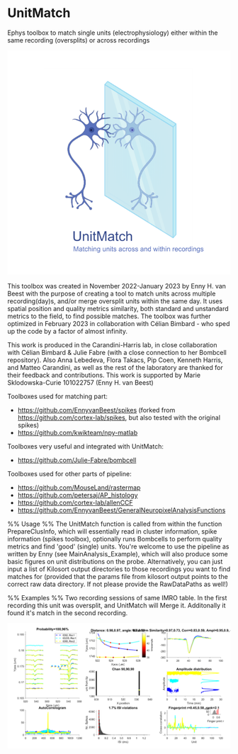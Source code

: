 # UnitMatch
Ephys toolbox to match single units (electrophysiology) either within the same recording (oversplits) or across recordings

![image](https://github.com/EnnyvanBeest/UnitMatch/blob/main/LogoAndExamples/Logo.png)

This toolbox was created in November 2022-January 2023 by Enny H. van Beest with the purpose of creating a tool to match units across multiple recording(day)s, and/or merge oversplit units within the same day. It uses spatial position and quality metrics similarity, both standard and unstandard metrics to the field, to find possible matches. The toolbox was further optimized in February 2023 in collaboration with Célian Bimbard - who sped up the code by a factor of almost infinity.

This work is produced in the Carandini-Harris lab, in close collaboration with Célian Bimbard & Julie Fabre (with a close connection to her Bombcell repository).
Also Anna Lebedeva, Flora Takacs, Pip Coen, Kenneth Harris, and Matteo Carandini, as well as the rest of the laboratory are thanked for their feedback and contributions.
This work is supported by Marie Sklodowska-Curie 101022757 (Enny H. van Beest)

Toolboxes used for matching part:
- https://github.com/EnnyvanBeest/spikes (forked from https://github.com/cortex-lab/spikes, but also tested with the original spikes)
- https://github.com/kwikteam/npy-matlab

Toolboxes very useful and integrated with UnitMatch:
- https://github.com/Julie-Fabre/bombcell

Toolboxes used for other parts of pipeline:
- https://github.com/MouseLand/rastermap
- https://github.com/petersaj/AP_histology
- https://github.com/cortex-lab/allenCCF
- https://github.com/EnnyvanBeest/GeneralNeuropixelAnalysisFunctions

%% Usage %%
The UnitMatch function is called from within the function PrepareClusInfo, which will essentially read in cluster information, spike information (spikes toolbox), optionally runs Bombcells to perform quality metrics and find 'good' (single) units. 
You're welcome to use the pipeline as written by Enny (see MainAnalysis_Example), which will also produce some basic figures on unit distributions on the probe.
Alternatively, you can just input a list of Kilosort output directories to those recordings you want to find matches for (provided that the params file from kilosort output points to the correct raw data directory. If not please provide the RawDataPaths as well!)

%% Examples %%
Two recording sessions of same IMRO table. In the first recording this unit was oversplit, and UnitMatch will Merge it. Additonally it found it's match in the second recording.

![image](https://github.com/EnnyvanBeest/UnitMatch/blob/main/LogoAndExamples/Example1.png)
